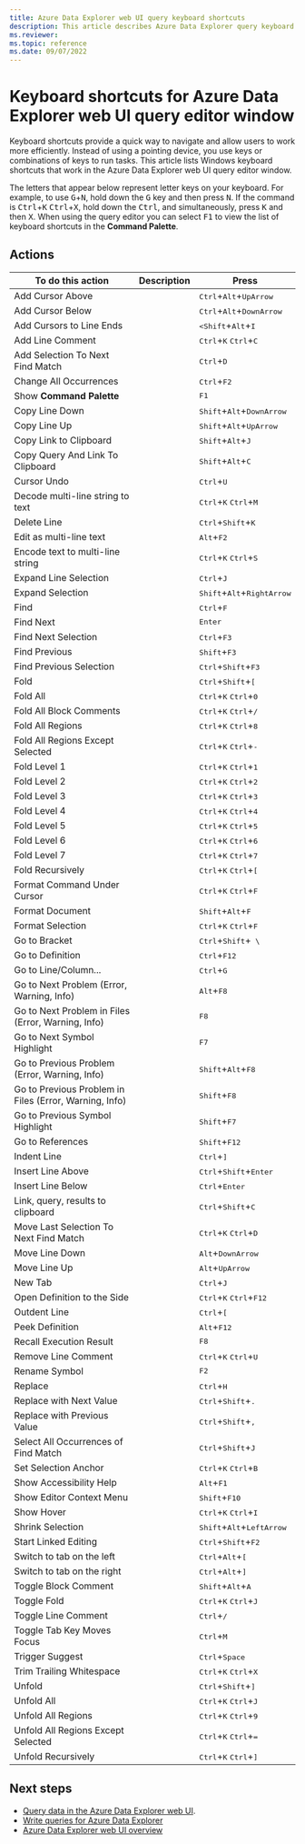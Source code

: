```yaml
---
title: Azure Data Explorer web UI query keyboard shortcuts
description: This article describes Azure Data Explorer query keyboard shortcuts (hot-keys) in Azure Data Explorer web UI.
ms.reviewer: 
ms.topic: reference
ms.date: 09/07/2022
---
```


# Keyboard shortcuts for Azure Data Explorer web UI query editor window

Keyboard shortcuts provide a quick way to navigate and allow users to work more efficiently. Instead of using a pointing device, you use keys or combinations of keys to run tasks. This article lists Windows keyboard shortcuts that work in the Azure Data Explorer web UI query editor window.

The letters that appear below represent letter keys on your keyboard. For example, to use <kbd>G</kbd>+<kbd>N</kbd>, hold down the <kbd>G</kbd> key and then press <kbd>N</kbd>. If the command is <kbd>Ctrl</kbd>+<kbd>K</kbd> <kbd>Ctrl</kbd>+<kbd>X</kbd>, hold down the <kbd>Ctrl</kbd>, and simultaneously, press <kbd>K</kbd> and then <kbd>X</kbd>. When using the query editor you can select <kbd>F1</kbd> to view the list of keyboard shortcuts in the **Command Palette**.

## Actions

| To do this action                                      | Description | Press                                                       |
|--------------------------------------------------------|-------------|-------------------------------------------------------------|
| Add Cursor Above                                       |             | <kbd>Ctrl</kbd>+<kbd>Alt</kbd>+<kbd>UpArrow</kbd>           |
| Add Cursor Below                                       |             | <kbd>Ctrl</kbd>+<kbd>Alt</kbd>+<kbd>DownArrow</kbd>         |
| Add Cursors to Line Ends                               |             | <kbd><Shift</kbd>+<kbd>Alt</kbd>+<kbd>I</kbd>               |
| Add Line Comment                                       |             | <kbd>Ctrl</kbd>+<kbd>K</kbd> <kbd>Ctrl</kbd>+<kbd>C</kbd>   |
| Add Selection To Next Find Match                       |             | <kbd>Ctrl</kbd>+<kbd>D</kbd>                                |
| Change All Occurrences                                 |             | <kbd>Ctrl</kbd>+<kbd>F2</kbd>                               |
| Show **Command Palette**                               |             | <kbd>F1</kbd>                                               |
| Copy Line Down                                         |             | <kbd>Shift</kbd>+<kbd>Alt</kbd>+<kbd>DownArrow</kbd>        |
| Copy Line Up                                           |             | <kbd>Shift</kbd>+<kbd>Alt</kbd>+<kbd>UpArrow</kbd>          |
| Copy Link to Clipboard                                 |             | <kbd>Shift</kbd>+<kbd>Alt</kbd>+<kbd>J</kbd>                |
| Copy Query And Link To Clipboard                       |             | <kbd>Shift</kbd>+<kbd>Alt</kbd>+<kbd>C</kbd>                |
| Cursor Undo                                            |             | <kbd>Ctrl</kbd>+<kbd>U</kbd>                                |
| Decode multi-line string to text                       |             | <kbd>Ctrl</kbd>+<kbd>K</kbd> <kbd>Ctrl</kbd>+<kbd>M</kbd>   |
| Delete Line                                            |             | <kbd>Ctrl</kbd>+<kbd>Shift</kbd>+<kbd>K</kbd>               |
| Edit as multi-line text                                |             | <kbd>Alt</kbd>+<kbd>F2</kbd>                                |
| Encode text to multi-line string                       |             | <kbd>Ctrl</kbd>+<kbd>K</kbd> <kbd>Ctrl</kbd>+<kbd>S</kbd>   |
| Expand Line Selection                                  |             | <kbd>Ctrl</kbd>+<kbd>J</kbd>                                |
| Expand Selection                                       |             | <kbd>Shift</kbd>+<kbd>Alt</kbd>+<kbd>RightArrow</kbd>       |
| Find                                                   |             | <kbd>Ctrl</kbd>+<kbd>F</kbd>                                |
| Find Next                                              |             | <kbd>Enter</kbd>                                            |
| Find Next Selection                                    |             | <kbd>Ctrl</kbd>+<kbd>F3</kbd>                               |
| Find Previous                                          |             | <kbd>Shift</kbd>+<kbd>F3</kbd>                              |
| Find Previous Selection                                |             | <kbd>Ctrl</kbd>+<kbd>Shift</kbd>+<kbd>F3</kbd>              |
| Fold                                                   |             | <kbd>Ctrl</kbd>+<kbd>Shift</kbd>+<kbd>[</kbd>               |
| Fold All                                               |             | <kbd>Ctrl</kbd>+<kbd>K</kbd> <kbd>Ctrl</kbd>+<kbd>0</kbd>   |
| Fold All Block Comments                                |             | <kbd>Ctrl</kbd>+<kbd>K</kbd> <kbd>Ctrl</kbd>+<kbd>/</kbd>   |
| Fold All Regions                                       |             | <kbd>Ctrl</kbd>+<kbd>K</kbd> <kbd>Ctrl</kbd>+<kbd>8</kbd>   |
| Fold All Regions Except Selected                       |             | <kbd>Ctrl</kbd>+<kbd>K</kbd> <kbd>Ctrl</kbd>+<kbd>-</kbd>   |
| Fold Level 1                                           |             | <kbd>Ctrl</kbd>+<kbd>K</kbd> <kbd>Ctrl</kbd>+<kbd>1</kbd>   |
| Fold Level 2                                           |             | <kbd>Ctrl</kbd>+<kbd>K</kbd> <kbd>Ctrl</kbd>+<kbd>2</kbd>   |
| Fold Level 3                                           |             | <kbd>Ctrl</kbd>+<kbd>K</kbd> <kbd>Ctrl</kbd>+<kbd>3</kbd>   |
| Fold Level 4                                           |             | <kbd>Ctrl</kbd>+<kbd>K</kbd> <kbd>Ctrl</kbd>+<kbd>4</kbd>   |
| Fold Level 5                                           |             | <kbd>Ctrl</kbd>+<kbd>K</kbd> <kbd>Ctrl</kbd>+<kbd>5</kbd>   |
| Fold Level 6                                           |             | <kbd>Ctrl</kbd>+<kbd>K</kbd> <kbd>Ctrl</kbd>+<kbd>6</kbd>   |
| Fold Level 7                                           |             | <kbd>Ctrl</kbd>+<kbd>K</kbd> <kbd>Ctrl</kbd>+<kbd>7</kbd>   |
| Fold Recursively                                       |             | <kbd>Ctrl</kbd>+<kbd>K</kbd> <kbd>Ctrl</kbd>+<kbd>[</kbd>   |
| Format Command Under Cursor                            |             | <kbd>Ctrl</kbd>+<kbd>K</kbd> <kbd>Ctrl</kbd>+<kbd>F</kbd>   |
| Format Document                                        |             | <kbd>Shift</kbd>+<kbd>Alt</kbd>+<kbd>F</kbd>                |
| Format Selection                                       |             | <kbd>Ctrl</kbd>+<kbd>K</kbd> <kbd>Ctrl</kbd>+<kbd>F</kbd>   |
| Go to Bracket                                          |             | <kbd>Ctrl</kbd>+<kbd>Shift</kbd>+<kbd> \ </kbd>               |
| Go to Definition                                       |             | <kbd>Ctrl</kbd>+<kbd>F12</kbd>                              |
| Go to Line/Column...                                   |             | <kbd>Ctrl</kbd>+<kbd>G</kbd>                                |
| Go to Next Problem (Error, Warning, Info)              |             | <kbd>Alt</kbd>+<kbd>F8</kbd>                                |
| Go to Next Problem in Files (Error, Warning, Info)     |             | <kbd>F8</kbd>                                               |
| Go to Next Symbol Highlight                            |             | <kbd>F7</kbd>                                               |
| Go to Previous Problem (Error, Warning, Info)          |             | <kbd>Shift</kbd>+<kbd>Alt</kbd>+<kbd>F8</kbd>               |
| Go to Previous Problem in Files (Error, Warning, Info) |             | <kbd>Shift</kbd>+<kbd>F8</kbd>                              |
| Go to Previous Symbol Highlight                        |             | <kbd>Shift</kbd>+<kbd>F7</kbd>                              |
| Go to References                                       |             | <kbd>Shift</kbd>+<kbd>F12</kbd>                             |
| Indent Line                                            |             | <kbd>Ctrl</kbd>+<kbd>]</kbd>                                |
| Insert Line Above                                      |             | <kbd>Ctrl</kbd>+<kbd>Shift</kbd>+<kbd>Enter</kbd>           |
| Insert Line Below                                      |             | <kbd>Ctrl</kbd>+<kbd>Enter</kbd>                            |
| Link, query, results to clipboard                      |             | <kbd>Ctrl</kbd>+<kbd>Shift</kbd>+<kbd>C</kbd>               |
| Move Last Selection To Next Find Match                 |             | <kbd>Ctrl</kbd>+<kbd>K</kbd> <kbd>Ctrl</kbd>+<kbd>D</kbd>   |
| Move Line Down                                         |             | <kbd>Alt</kbd>+<kbd>DownArrow</kbd>                         |
| Move Line Up                                           |             | <kbd>Alt</kbd>+<kbd>UpArrow</kbd>                           |
| New Tab                                                |             | <kbd>Ctrl</kbd>+<kbd>J</kbd>                                |
| Open Definition to the Side                            |             | <kbd>Ctrl</kbd>+<kbd>K</kbd> <kbd>Ctrl</kbd>+<kbd>F12</kbd> |
| Outdent Line                                           |             | <kbd>Ctrl</kbd>+<kbd>[</kbd>                                |
| Peek Definition                                        |             | <kbd>Alt</kbd>+<kbd>F12</kbd>                               |
| Recall Execution Result                                |             | <kbd>F8</kbd>                                               |
| Remove Line Comment                                    |             | <kbd>Ctrl</kbd>+<kbd>K</kbd> <kbd>Ctrl</kbd>+<kbd>U</kbd>   |
| Rename Symbol                                          |             | <kbd>F2</kbd>                                               |
| Replace                                                |             | <kbd>Ctrl</kbd>+<kbd>H</kbd>                                |
| Replace with Next Value                                |             | <kbd>Ctrl</kbd>+<kbd>Shift</kbd>+<kbd>.</kbd>               |
| Replace with Previous Value                            |             | <kbd>Ctrl</kbd>+<kbd>Shift</kbd>+<kbd>,</kbd>               |
| Select All Occurrences of Find Match                   |             | <kbd>Ctrl</kbd>+<kbd>Shift</kbd>+<kbd>J</kbd>               |
| Set Selection Anchor                                   |             | <kbd>Ctrl</kbd>+<kbd>K</kbd> <kbd>Ctrl</kbd>+<kbd>B</kbd>   |
| Show Accessibility Help                                |             | <kbd>Alt</kbd>+<kbd>F1</kbd>                                |
| Show Editor Context Menu                               |             | <kbd>Shift</kbd>+<kbd>F10</kbd>                             |
| Show Hover                                             |             | <kbd>Ctrl</kbd>+<kbd>K</kbd> <kbd>Ctrl</kbd>+<kbd>I</kbd>   |
| Shrink Selection                                       |             | <kbd>Shift</kbd>+<kbd>Alt</kbd>+<kbd>LeftArrow</kbd>                  |
| Start Linked Editing                                   |             | <kbd>Ctrl</kbd>+<kbd>Shift</kbd>+<kbd>F2</kbd>              |
| Switch to tab on the left                              |             | <kbd>Ctrl</kbd>+<kbd>Alt</kbd>+<kbd>[</kbd>                 |
| Switch to tab on the right                             |             | <kbd>Ctrl</kbd>+<kbd>Alt</kbd>+<kbd>]</kbd>                 |
| Toggle Block Comment                                   |             | <kbd>Shift</kbd>+<kbd>Alt</kbd>+<kbd>A</kbd>                |
| Toggle Fold                                            |             | <kbd>Ctrl</kbd>+<kbd>K</kbd> <kbd>Ctrl</kbd>+<kbd>J</kbd>   |
| Toggle Line Comment                                    |             | <kbd>Ctrl</kbd>+<kbd>/</kbd>                                |
| Toggle Tab Key Moves Focus                             |             | <kbd>Ctrl</kbd>+<kbd>M</kbd>                                |
| Trigger Suggest                                        |             | <kbd>Ctrl</kbd>+<kbd>Space</kbd>                            |
| Trim Trailing Whitespace                               |             | <kbd>Ctrl</kbd>+<kbd>K</kbd> <kbd>Ctrl</kbd>+<kbd>X</kbd>   |
| Unfold                                                 |             | <kbd>Ctrl</kbd>+<kbd>Shift</kbd>+<kbd>]</kbd>               |
| Unfold All                                             |             | <kbd>Ctrl</kbd>+<kbd>K</kbd> <kbd>Ctrl</kbd>+<kbd>J</kbd>   |
| Unfold All Regions                                     |             | <kbd>Ctrl</kbd>+<kbd>K</kbd> <kbd>Ctrl</kbd>+<kbd>9</kbd>   |
| Unfold All Regions Except Selected                     |             | <kbd>Ctrl</kbd>+<kbd>K</kbd> <kbd>Ctrl</kbd>+<kbd>=</kbd>   |
| Unfold Recursively                                     |             | <kbd>Ctrl</kbd>+<kbd>K</kbd> <kbd>Ctrl</kbd>+<kbd>]</kbd>   |

## Next steps

- [Query data in the Azure Data Explorer web UI](web-query-data.md).
- [Write queries for Azure Data Explorer](write-queries.md)
- [Azure Data Explorer web UI overview](web-ui-overview.md)
